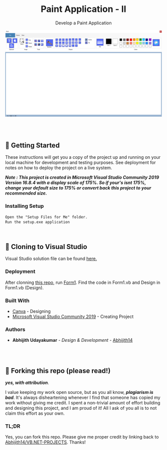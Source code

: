 <h1 align="center">
  Paint Application - II
</h1>
<p align="center">
  Develop a Paint Application
</p>

![demo](https://raw.githubusercontent.com/Abhijith14/VB.NET-PROJECTS/master/readme_assets/paint2.png)

<br>
<br>


## 📕 Getting Started

These instructions will get you a copy of the project up and running on your local machine for development and testing purposes. See deployment for notes on how to deploy the project on a live system.

_**Note : This project is created in Microsoft Visual Studio Community 2019 Version 16.8.4 with a display scale of 175%. So if your's isnt 175%, change your default size to 175% or convert back this project to your recommended size.**_

### Installing Setup


```
Open the "Setup Files for Me" folder.
Run the setup.exe application
```

<br>

## 🔧 Cloning to Visual Studio

Visual Studio solution file can be found [here.](https://github.com/Abhijith14/VB.NET-PROJECTS/tree/master/Paint%20-%20v2)


### Deployment

After clonning [this repo](https://github.com/Abhijith14/VB.NET-PROJECTS), run [Form1](https://github.com/Abhijith14/VB.NET-PROJECTS/blob/master/Paint%20-%20v2/Paint/Form1.vb). Find the code in Form1.vb and Design in Form1.vb (Design).

### Built With

* [Canva](https://www.canva.com/) - Designing
* [Microsoft Visual Studio Community 2019](https://visualstudio.microsoft.com/downloads/) - Creating Project


### Authors

* **Abhijith Udayakumar** - *Design & Development* - [Abhijith14](https://github.com/Abhijith14)

<br>
<br>

## 🚨 Forking this repo (please read!)

_**yes, with attribution**_.

I value keeping my work open source, but as you all know, _**plagiarism is bad**_. It's always disheartening whenever I find that someone has copied my work without giving me credit. I spent a non-trivial amount of effort building and designing this project, and I am proud of it! All I ask of you all is to not claim this effort as your own.


### TL;DR

Yes, you can fork this repo. Please give me proper credit by linking back to [Abhijith14/VB.NET-PROJECTS](https://github.com/Abhijith14/VB.NET-PROJECTS). Thanks!